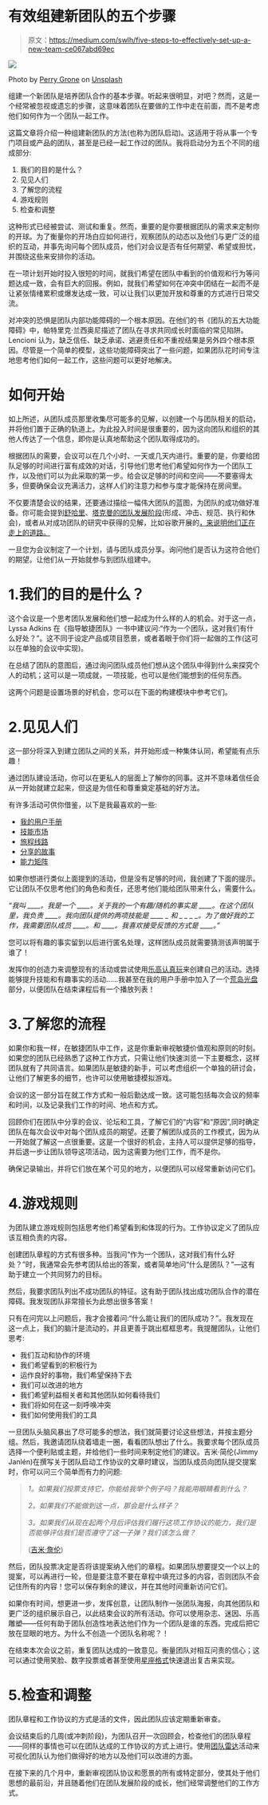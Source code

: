 # 有效组建新团队的五个步骤

> 原文：<https://medium.com/swlh/five-steps-to-effectively-set-up-a-new-team-ce067abd69ec>

![](img/50513155f3cc6b1856ce72dc4420b1ba.png)

Photo by [Perry Grone](https://unsplash.com/photos/lbLgFFlADrY?utm_source=unsplash&utm_medium=referral&utm_content=creditCopyText) on [Unsplash](https://unsplash.com/search/photos/team-building?utm_source=unsplash&utm_medium=referral&utm_content=creditCopyText)

组建一个新团队是培养团队合作的基本步骤。听起来很明显，对吧？然而，这是一个经常被忽视或遗忘的步骤，这意味着团队在要做的工作中走在前面，而不是考虑他们如何作为一个团队一起工作。

这篇文章将介绍一种组建新团队的方法(也称为团队启动)。这适用于将从事一个专门项目或产品的团队，甚至是已经一起工作过的团队。我将启动分为五个不同的组成部分:

1.  我们的目的是什么？
2.  见见人们
3.  了解您的流程
4.  游戏规则
5.  检查和调整

这种形式已经被尝试、测试和重复。然而，重要的是你要根据团队的需求来定制你的开球。为了衡量你的开场白应如何进行，观察团队的动态以及他们与更广泛的组织的互动，并事先询问每个团队成员，他们对会议是否有任何期望、希望或担忧，并围绕这些来安排你的活动。

在一项计划开始时投入很短的时间，就我们希望在团队中看到的价值观和行为等问题达成一致，会有巨大的回报。例如，就我们希望如何在冲突中团结在一起而不是让紧张情绪累积或爆发达成一致，可以让我们以更加开放和尊重的方式进行日常交流。

对冲突的恐惧是团队内部功能障碍的一个根本原因。在他们的书《团队的五大功能障碍》中，帕特里克·兰西奥尼描述了团队在寻求共同成长时面临的常见陷阱。Lencioni 认为，缺乏信任、缺乏承诺、逃避责任和不重视结果是另外四个根本原因。尽管是一个简单的模型，这些功能障碍突出了一些问题，如果团队花时间专注地思考他们如何一起工作，这些问题可以更好地解决。

# 如何开始

如上所述，从团队成员那里收集尽可能多的见解，以创建一个与团队相关的启动，并将他们置于正确的轨道上。为此投入时间是很重要的，因为这向团队和组织的其他人传达了一个信息，即你是认真地帮助这个团队取得成功的。

根据团队的需要，会议可以在几个小时、一天或几天内进行。重要的是，你要给团队足够的时间进行富有成效的对话，引导他们思考他们希望如何作为一个团队工作，以及他们可以为此采取的第一步。给会议足够的时间和空间——不要塞得太多，但要确保会议充满活力，这样人们的注意力和参与度才能保持在房间里。

不仅要清楚会议的结果，还要通过描绘一幅伟大团队的蓝图，为团队的成功做好准备。你可能会提到[舒哈里](https://martinfowler.com/bliki/ShuHaRi.html)、[塔克曼的团队发展阶段](https://www.mindtools.com/pages/article/newLDR_86.htm)(形成、冲击、规范、执行和休会)，或者从对成功团队的研究中获得的见解，比如谷歌开展的[，来说明他们正在走上的道路。](https://rework.withgoogle.com/blog/five-keys-to-a-successful-google-team/)

一旦您为会议制定了一个计划，请与团队成员分享。询问他们是否认为这符合他们的期望。让他们从一开始就参与到团队组建中。

# 1.我们的目的是什么？

这个会议是一个思考团队发展和他们想一起成为什么样的人的机会。对于这一点，Lyssa Adkins 在《指导敏捷团队》一书中建议问:“作为一个团队，这对我们有什么好处？”。这不同于设定产品或项目愿景，或者着眼于你们将一起做的工作(这可以在单独的会议中实现)。

在总结了团队的意图后，通过询问团队成员他们想从这个团队中得到什么来探究个人的动机；这可以是一项成就，一项技能，也可以是他们能想到的任何东西。

这两个问题是设置场景的好机会，您可以在下面的构建模块中参考它们。

# 2.见见人们

这一部分将深入到建立团队之间的关系，并开始形成一种集体认同，希望能有点乐趣！

通过团队建设活动，你可以在更私人的层面上了解你的同事。这并不意味着信任会从一开始就建立起来，但这是为信任和尊重奠定基础的好方法。

有许多活动可供你借鉴，以下是我最喜欢的一些:

*   [我的用户手册](/@cassierobinson/a-user-manual-for-me-d3a851fbc694)
*   [技能市场](/practicalscrum/market-of-skills-634a6ebf3363)
*   [旅程线路](http://tomek.kaczanowscy.pl/2016/02/journey-lines/)
*   [分享的故事](https://jasontreu.com/2018/06/02/mad-libs-team-building-performance/)
*   [能力矩阵](https://blog.crisp.se/2012/11/06/anderslaestadius/team-liftoff-with-market-of-skills-and-competence-matrix)

如果你想进行类似上面提到的活动，但是没有足够的时间，我创建了下面的提示。它让团队不仅思考他们的角色和责任，还思考他们能给团队带来什么，需要什么。

*“我叫 ____。我是一个 ____。关于我的一个有趣/随机的事实是 ____。在这个团队里，我负责 ____。我向团队提供的两项技能是 ____ _ 和 _ _ _ _。为了做好我的工作，我需要团队成员 ____。和 ____。我喜欢接受反馈的方式是 ____。”*

您可以将有趣的事实留到以后进行匿名处理，这样团队成员就需要猜测该声明属于谁了！

发挥你的创造力来调整现有的活动或尝试使用[乐高认真玩](https://www.lego.com/en-us/seriousplay/the-method)来创建自己的活动。选择能够提升技能和有趣事实的活动……我甚至在我的用户手册中加入了一个[荒岛光盘](https://www.bbc.co.uk/programmes/b006qnmr)部分，以便团队在结束课程后有一个播放列表！

# 3.了解您的流程

如果你和我一样，在敏捷团队中工作，这是你重新审视敏捷价值观和原则的时刻。如果您的团队已经熟悉了这种工作方式，只需让他们快速浏览一下主要概念，这样团队就有了共同语言。如果团队是敏捷的新手，可以考虑组织一个单独的研讨会，让他们了解更多的细节，也许可以使用敏捷模拟游戏。

会议的这一部分旨在就工作方式和一般后勤达成一致。这可能包括每次会议的频率和时间，以及记录我们工作的时间、地点和方式。

回顾你们在团队中分享的会议、论坛和工具，了解它们的“内容”和“原因”,同时确定团队在每次会议中对每个团队成员的期望。还要了解团队成员的工作模式，因为从一开始就了解这一点很重要。这是一个很好的机会，主持人可以提供足够的指导，并后退一步让团队领导这项活动，因为这需要为他们工作，而不是你。

确保记录输出，并将它们放在某个可见的地方，以便团队可以经常重新访问它们。

# 4.游戏规则

为团队建立游戏规则包括思考他们希望看到和体现的行为。工作协议定义了团队应该互相负责的内容。

创建团队章程的方式有很多种。当我问“作为一个团队，这对我们有什么好处？”时，我通常会先参考团队给出的答案，或者简单地问“什么是团队？”—这有助于建立一个共同努力的目标。

然后，我要求团队列出不成功团队的特征。这有助于团队找出成功团队合作的潜在障碍。我发现团队非常擅长为此想出很多答案！

只有在问完以上问题后，我才会接着问:“什么能让我们的团队成功？”。我发现在这一点上，我们的脑汁是流动的，并且更善于跳出框框思考。我提醒团队，让他们思考:

*   我们互动和协作的环境
*   我们希望看到的积极行为
*   运作良好的事物，我们希望保持下去
*   我们可以改进的地方
*   我们希望利益相关者和其他团队如何看待我们
*   我们将如何在这一刻呼唤冲突
*   我们如何使用我们的工具

一旦团队头脑风暴出了尽可能多的想法，我们就简要讨论这些想法，并按主题分组。然后，我邀请团队绕着墙走一圈，看看团队想出了什么。我要求每个团队成员选择一个便利贴或主题，并给他们一些时间来制定他们的建议。吉米·简伦(Jimmy Janlén)在撰写关于团队启动工作协议的文章时建议，当团队成员向团队提交提案时，你可以问三个简单而有力的问题:

> *1。如果我们投票支持它，你能给我举个例子吗？我能用眼睛看到什么？*
> 
> *2。如果我们不能做到这一点，那会是什么样子？*
> 
> *3。如果我们从现在起两个月后评估我们履行这项工作协议的能力，我们是否能够评估我们是否遵守了这一子弹？我们该怎么做？*
> 
> ([吉米·詹伦](https://blog.crisp.se/2018/12/05/jimmyjanlen/bootstrapping-a-working-agreement-for-the-agile-team))

然后，团队投票决定是否将该提案纳入他们的章程。如果团队想要提交一个以上的提案，可以再进行一轮，但是要注意不要在章程中填充过多的内容，否则团队不会记住所有的内容！您可以保存剩余的建议，并在其他时间重新访问它们。

如果你有时间，想更进一步，发挥创意，让团队制作一张团队海报，向其他团队和更广泛的组织展示自己，以此结束会议的所有活动。你可以使用杂志、迷因、乐高雕塑——任何有助于团队创造性地表达他们作为一个团队是谁的东西。完成后把它放在显眼的地方。为什么不创造一个团队名称呢？！

在结束本次会议之前，重复团队达成的一致意见。衡量团队对相互问责的信心；这可以通过使用笑脸、数字投票或者甚至使用[星座格式](https://luis-goncalves.com/agile-retrospective-set-the-stage/)快速退出复古来实现。

# 5.检查和调整

团队章程和工作协议的方式是活的文件，因此团队应该定期重新审查。

会议结束后的几周(或冲刺阶段)，为团队召开一次回顾会，检查他们的团队章程——同样的事情也可以在团队达成的工作协议的方式上进行。使用[团队雷达](/the-liberators/retrospective-do-the-team-radar-1794057653e9)活动来可视化团队认为他们做得好的地方以及他们可以改进的方面。

在接下来的几个月中，重新审视团队协议和愿景的所有或特定部分，使其处于他们思想的最前沿，并且随着他们在团队发展阶段的成长，他们经常调整他们的工作方式。